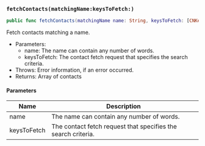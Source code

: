 ### `fetchContacts(matchingName:keysToFetch:)`

```swift
public func fetchContacts(matchingName name: String, keysToFetch: [CNKeyDescriptor] = [CNContactVCardSerialization.descriptorForRequiredKeys()]) throws -> [CNContact]
```

Fetch contacts matching a name.
- Parameters:
  - name: The name can contain any number of words.
  - keysToFetch: The contact fetch request that specifies the search criteria.
- Throws: Error information, if an error occurred.
- Returns: Array  of contacts

#### Parameters

| Name | Description |
| ---- | ----------- |
| name | The name can contain any number of words. |
| keysToFetch | The contact fetch request that specifies the search criteria. |